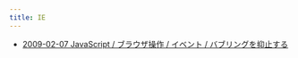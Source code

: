 ```yaml
---
title: IE
---
```



- [2009-02-07 JavaScript / ブラウザ操作 / イベント / バブリングを抑止する](./../../../d/2009/02/07/JavaScript_でバブリングを抑止する.md)




